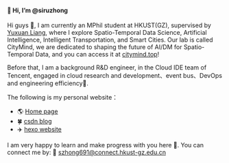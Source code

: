 #### 👋 Hi, I’m @siruzhong
Hi guys 👀, I am currently an MPhil student at HKUST(GZ), supervised by [Yuxuan Liang](http://yuxuanliang.com/), where I explore Spatio-Temporal Data Science, Artificial Intelligence, Intelligent Transportation, and Smart Cities. Our lab is called CityMind, we are dedicated to shaping the future of AI/DM for Spatio-Temporal Data, and you can access it at [citymind.top](https://citymind.top)! 

Before that, I am a background R&D engineer, in the Cloud IDE team of Tencent, engaged in cloud research and development、event bus、DevOps and engineering efficiency🌱. 

The following is my personal website：
- 🌎 [Home page](https://siruzhong.netlify.app) 
- 🍀 [csdn blog](https://bareth.blog.csdn.net/)
- ✈️ [hexo website](https://siruzhong.gitee.io/)

I am very happy to learn and make progress with you here 💞️. You can connect me by: 📧 szhong691@connect.hkust-gz.edu.cn

<!---
siruzhong/siruzhong is a ✨ special ✨ repository because its `README.md` (this file) appears on your GitHub profile.
You can click the Preview link to take a look at your changes.
--->
